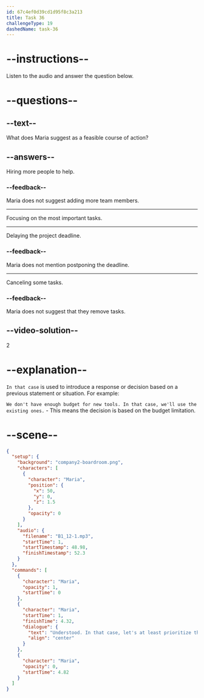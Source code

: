 ```yaml
---
id: 67c4ef0d39cd1d95f8c3a213
title: Task 36
challengeType: 19
dashedName: task-36
---
```


<!-- (Audio) Maria: Understood. In that case, let's at least prioritize the tasks. -->

# --instructions--

Listen to the audio and answer the question below.

# --questions--

## --text--

What does Maria suggest as a feasible course of action?  

## --answers--

Hiring more people to help.  

### --feedback--

Maria does not suggest adding more team members.

---

Focusing on the most important tasks.

---

Delaying the project deadline.

### --feedback--

Maria does not mention postponing the deadline.

---

Canceling some tasks.

### --feedback--

Maria does not suggest that they remove tasks.

## --video-solution--

2  

# --explanation--

`In that case` is used to introduce a response or decision based on a previous statement or situation. For example:

`We don't have enough budget for new tools. In that case, we'll use the existing ones.` - This means the decision is based on the budget limitation.

# --scene--

```json
{
  "setup": {
    "background": "company2-boardroom.png",
    "characters": [
      {
        "character": "Maria",
        "position": {
          "x": 50,
          "y": 0,
          "z": 1.5
        },
        "opacity": 0
      }
    ],
    "audio": {
      "filename": "B1_12-1.mp3",
      "startTime": 1,
      "startTimestamp": 48.98,
      "finishTimestamp": 52.3
    }
  },
  "commands": [
    {
      "character": "Maria",
      "opacity": 1,
      "startTime": 0
    },
    {
      "character": "Maria",
      "startTime": 1,
      "finishTime": 4.32,
      "dialogue": {
        "text": "Understood. In that case, let's at least prioritize the tasks.",
        "align": "center"
      }
    },
    {
      "character": "Maria",
      "opacity": 0,
      "startTime": 4.82
    }
  ]
}
```
